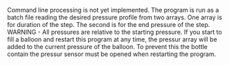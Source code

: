 Command line processing is not yet implemented.  The program is run as a batch file reading the desired pressure profile from two arrays. One array is for duration of the step. The second is for the end pressure of the step.
WARNING - All pressures are relative to the starting pressure.  If you start to fill a balloon and restart this program at any time, the pressur array will be added to the current pressure of the balloon.  To prevent this the bottle contain the pressur sensor must be opened when restarting the program.
